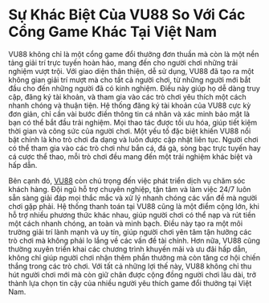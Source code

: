 # Sự Khác Biệt Của VU88 So Với Các Cổng Game Khác Tại Việt Nam

VU88 không chỉ là một cổng game đổi thưởng đơn thuần mà còn là một nền tảng giải trí trực tuyến hoàn hảo, mang đến cho người chơi những trải nghiệm vượt trội. Với giao diện thân thiện, dễ sử dụng, VU88 đã tạo ra một không gian giải trí mượt mà cho tất cả người chơi, từ những người mới bắt đầu cho đến những người đã có kinh nghiệm. Điều này giúp họ dễ dàng truy cập, đăng ký tài khoản, và tham gia vào các trò chơi yêu thích một cách nhanh chóng và thuận tiện. Hệ thống đăng ký tài khoản của VU88 cực kỳ đơn giản, chỉ cần vài bước điền thông tin cá nhân và xác minh bảo mật là bạn có thể bắt đầu trải nghiệm. Mọi thao tác được tối ưu hóa, giúp tiết kiệm thời gian và công sức của người chơi. Một yếu tố đặc biệt khiến VU88 nổi bật chính là kho trò chơi đa dạng và luôn được cập nhật liên tục. Người chơi có thể tham gia vào các trò chơi như bắn cá, đá gà, sòng bạc trực tuyến hay cá cược thể thao, mỗi trò chơi đều mang đến một trải nghiệm khác biệt và hấp dẫn.

Bên cạnh đó, <a href="https://vu88.site">VU88</a> còn chú trọng đến việc phát triển dịch vụ chăm sóc khách hàng. Đội ngũ hỗ trợ chuyên nghiệp, tận tâm và làm việc 24/7 luôn sẵn sàng giải đáp mọi thắc mắc và xử lý nhanh chóng các vấn đề mà người chơi gặp phải. Hệ thống thanh toán tại VU88 cũng là một điểm cộng lớn, khi hỗ trợ nhiều phương thức khác nhau, giúp người chơi có thể nạp và rút tiền một cách nhanh chóng, an toàn và minh bạch. Điều này tạo ra một môi trường giải trí lành mạnh và uy tín, giúp người chơi yên tâm tận hưởng các trò chơi mà không phải lo lắng về các vấn đề tài chính. Hơn nữa, VU88 cũng thường xuyên triển khai các chương trình khuyến mãi và ưu đãi hấp dẫn, không chỉ giúp người chơi nhận thêm phần thưởng mà còn tăng cơ hội chiến thắng trong các trò chơi. Với tất cả những lợi thế này, VU88 không chỉ thu hút người chơi mới mà còn giữ chân được cộng đồng người chơi lâu dài, trở thành lựa chọn tin cậy của nhiều người yêu thích game đổi thưởng tại Việt Nam.
